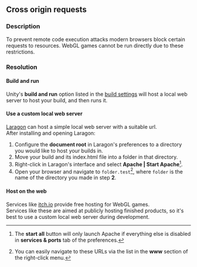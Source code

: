## Cross origin requests
### Description
To prevent remote code execution attacks modern browsers block certain requests to resources. WebGL games cannot be run directly due to these restrictions.

### Resolution
#### Build and run
Unity's **build and run** option listed in the [build settings](https://docs.unity3d.com/Manual/webgl-building.html) will host a local web server to host your build, and then runs it.

#### Use a custom local web server
[Laragon](https://laragon.org/) can host a simple local web server with a suitable url.  
After installing and opening Laragon:
1. Configure the **document root** in Laragon's preferences to a directory you would like to host your builds in.
2. Move your build and its index.html file into a folder in that directory.
3. Right-click in Laragon's interface and select **Apache | Start Apache**[^1].
4. Open your browser and navigate to `folder.test`[^2], where `folder` is the name of the directory you made in step **2**.

#### Host on the web
Services like [itch.io](https://itch.io) provide free hosting for WebGL games.  
Services like these are aimed at publicly hosting finished products, so it's best to use a custom local web server during development.

[^1]: The **start all** button will only launch Apache if everything else is disabled in **services & ports** tab of the preferences.  
[^2]: You can easily navigate to these URLs via the list in the **www** section of the right-click menu.  